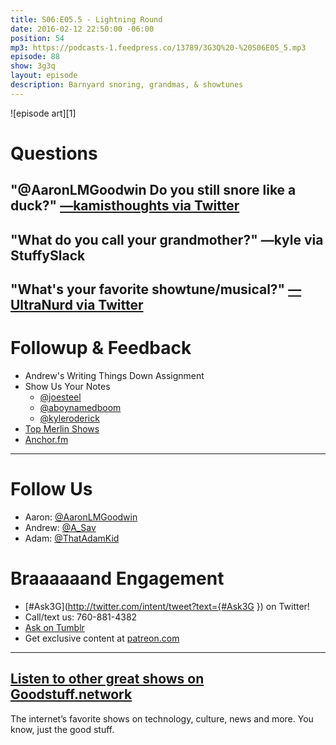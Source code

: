 ```yaml
---
title: S06:E05.5 - Lightning Round
date: 2016-02-12 22:50:00 -06:00
position: 54
mp3: https://podcasts-1.feedpress.co/13789/3G3Q%20-%20S06E05_5.mp3
episode: 88
show: 3g3q
layout: episode
description: Barnyard snoring, grandmas, & showtunes
---
```


![episode art][1]

# Questions

## "@AaronLMGoodwin Do you still snore like a duck?" [—kamisthoughts via Twitter][2]

## "What do you call your grandmother?" —kyle via StuffySlack

## "What's your favorite showtune/musical?" [—UltraNurd via Twitter][3]

# Followup & Feedback

* Andrew's Writing Things Down Assignment
* Show Us Your Notes
    * [@joesteel][4]
    * [@aboynamedboom][5]
    * [@kyleroderick][6]
* [Top Merlin Shows][7]
* [Anchor.fm][8]

***

# Follow Us
* Aaron: [@AaronLMGoodwin](http://twitter.com/aaronlmgoodwin)
* Andrew: [@A_Sav](http://twitter.com/a_sav)
* Adam: [@ThatAdamKid](http://twitter.com/thatadamkid)

# Braaaaaand Engagement
* [#Ask3G](http://twitter.com/intent/tweet?text={#Ask3G }) on Twitter!
* Call/text us: 760-881-4382
* [Ask on Tumblr](http://3g3q.co/ask)
* Get exclusive content at [patreon.com](http://www.patreon.com/3g3q)

***

## [Listen to other great shows on Goodstuff.network](http://goodstuff.network/)
The internet’s favorite shows on technology, culture, news and more. You know, just the good stuff.

[2]: https://twitter.com/608372027/status/687351520463986688
[3]: https://twitter.com/12884962/status/693275497430650881
[4]: https://twitter.com/joesteel/status/697255748808478720
[5]: https://twitter.com/aboynamedboom/status/697121169162375169
[6]: https://twitter.com/kyleroderick/status/697077238919901184
[7]: http://blog.aaronlmgoodwin.com/post/139133254262/top-merlin
[8]: http://www.anchor.fm
[9]: http://twitter.com/aaronlmgoodwin
[10]: http://twitter.com/a_sav
[11]: http://twitter.com/thatadamkid
[12]: http://3g3q.co/ask
[13]: http://www.patreon.com/3g3q
[14]: http://goodstuff.network/3g3q/
